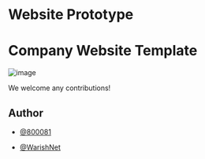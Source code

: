 
# Website Prototype 

# Company Website Template 

![image](https://media.discordapp.net/attachments/829615366908674119/964440763930902538/Web_1920_2.png)

We welcome any contributions!



## Author

- [@800081](https://www.github.com/800081)

- [@WarishNet](https://www.github.com/WarishNet)

